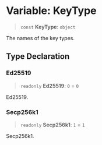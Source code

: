 # Variable: KeyType

> `const` **KeyType**: `object`

The names of the key types.

## Type Declaration

### Ed25519

> `readonly` **Ed25519**: `0` = `0`

Ed25519.

### Secp256k1

> `readonly` **Secp256k1**: `1` = `1`

Secp256k1.
